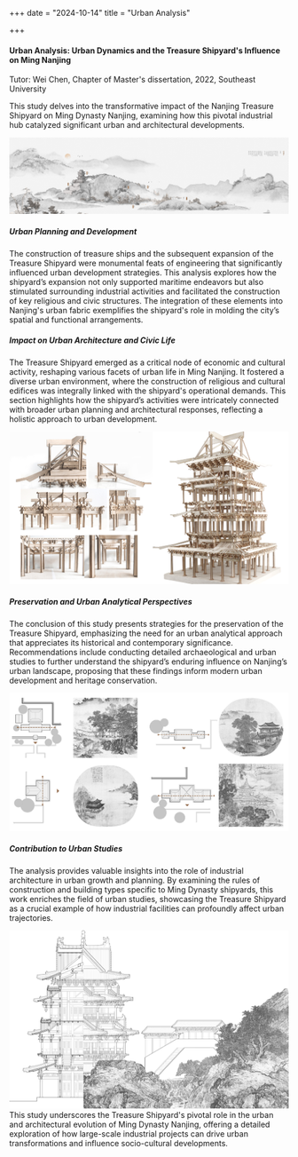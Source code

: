 +++
date = "2024-10-14"
title = "Urban Analysis"

+++

#### Urban Analysis: Urban Dynamics and the Treasure Shipyard's Influence on Ming Nanjing

Tutor: Wei Chen, Chapter of Master's dissertation, 2022, Southeast University



This study delves into the transformative impact of the Nanjing Treasure Shipyard on Ming Dynasty Nanjing, examining how this pivotal industrial hub catalyzed significant urban and architectural developments.

![about](/images/pic13.jpg)
##### Urban Planning and Development
The construction of treasure ships and the subsequent expansion of the Treasure Shipyard were monumental feats of engineering that significantly influenced urban development strategies. This analysis explores how the shipyard’s expansion not only supported maritime endeavors but also stimulated surrounding industrial activities and facilitated the construction of key religious and civic structures. The integration of these elements into Nanjing's urban fabric exemplifies the shipyard's role in molding the city’s spatial and functional arrangements.

##### Impact on Urban Architecture and Civic Life
The Treasure Shipyard emerged as a critical node of economic and cultural activity, reshaping various facets of urban life in Ming Nanjing. It fostered a diverse urban environment, where the construction of religious and cultural edifices was integrally linked with the shipyard's operational demands. This section highlights how the shipyard’s activities were intricately connected with broader urban planning and architectural responses, reflecting a holistic approach to urban development.

![about](/images/pic14.jpg)

##### Preservation and Urban Analytical Perspectives
The conclusion of this study presents strategies for the preservation of the Treasure Shipyard, emphasizing the need for an urban analytical approach that appreciates its historical and contemporary significance. Recommendations include conducting detailed archaeological and urban studies to further understand the shipyard’s enduring influence on Nanjing’s urban landscape, proposing that these findings inform modern urban development and heritage conservation.

![about](/images/pic15.jpg)
##### Contribution to Urban Studies
The analysis provides valuable insights into the role of industrial architecture in urban growth and planning. By examining the rules of construction and building types specific to Ming Dynasty shipyards, this work enriches the field of urban studies, showcasing the Treasure Shipyard as a crucial example of how industrial facilities can profoundly affect urban trajectories.

![about](/images/pic16.jpg)
This study underscores the Treasure Shipyard's pivotal role in the urban and architectural evolution of Ming Dynasty Nanjing, offering a detailed exploration of how large-scale industrial projects can drive urban transformations and influence socio-cultural developments.



